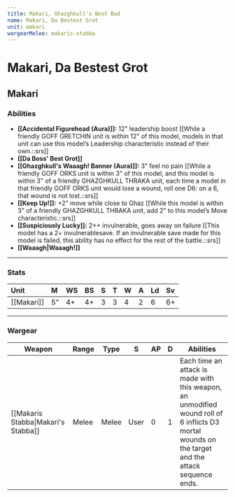 ```yaml
---
title: Makari, Ghazghkull's Best Bud
name: Makari, Da Bestest Grot
unit: makari
wargearMelee: makaris-stabba
---
```

# Makari, Da Bestest Grot
## Makari
### Abilities
- **[[Accidental Figurehead (Aura)]]:** 12" leadership boost [[While a friendly GOFF GRETCHIN unit is within 12" of this model, models in that unit can use this model’s Leadership characteristic instead of their own.::srs]]
- **[[Da Boss' Best Grot]]**
- **[[Ghazghkull's Waaagh! Banner (Aura)]]:** 3" feel no pain [[While a friendly GOFF ORKS unit is within 3" of this model, and this model is within 3" of a friendly GHAZGHKULL THRAKA unit, each time a model in that friendly GOFF ORKS unit would lose a wound, roll one D6: on a 6, that wound is not lost.::srs]]
- **[[Keep Up!]]:** +2" move while close to Ghaz [[While this model is within 3" of a friendly GHAZGHKULL THRAKA unit, add 2" to this model’s Move characteristic.::srs]]
- **[[Suspiciously Lucky]]:** 2++ invulnerable, goes away on failure [[This model has a 2+ invulnerablesave. If an invulnerable save made for this model is failed, this ability has no effect for the rest of the battle.::srs]]
- **[[Waaagh\|Waaagh!]]**

---

### Stats

| Unit       | M   | WS  | BS  | S   | T   | W   | A   | Ld  | Sv  |
|:---------- |:--- |:--- |:--- |:--- |:--- |:--- |:--- |:--- |:--- |
| [[Makari]] | 5"  | 4+  | 4+  | 3   | 3   | 4   | 2   | 6   | 6+  |

---

### Wargear

| Weapon | Range | Type | S   | AP  | D   | Abilities |
| ------ | ----- | ---- | --- | --- | --- | --------- |
| [[Makaris Stabba\|Makari's Stabba]] | Melee | Melee | User | 0   | 1   | Each time an attack is made with this weapon, an unmodified wound roll of 6 inflicts D3 mortal wounds on the target and the attack sequence ends. | 
